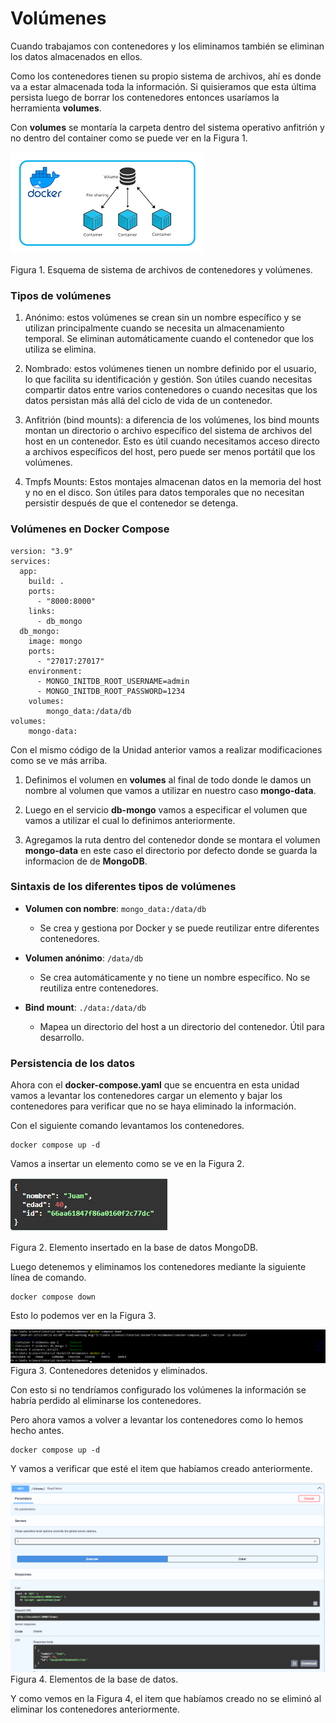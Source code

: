 # Volúmenes

Cuando trabajamos con contenedores y los eliminamos también se eliminan los datos almacenados en ellos. 

Como los contenedores tienen su propio sistema de archivos, ahí es donde va a estar almacenada toda la información. Si quisieramos que esta última persista luego de borrar los contenedores entonces usaríamos la herramienta **volumes**.
 
Con **volumes** se montaría la carpeta dentro del sistema operativo anfitrión y no dentro del container como se puede ver en la Figura 1.

![docker volumes](/img/docker%20volumes.png)

Figura 1. Esquema de sistema de archivos de contenedores y volúmenes.
 
### Tipos de volúmenes

1. Anónimo: estos volúmenes se crean sin un nombre específico y se utilizan principalmente cuando se necesita un almacenamiento temporal. Se eliminan automáticamente cuando el contenedor que los utiliza se elimina.

2. Nombrado: estos volúmenes tienen un nombre definido por el usuario, lo que facilita su identificación y gestión. Son útiles cuando necesitas compartir datos entre varios contenedores o cuando necesitas que los datos persistan más allá del ciclo de vida de un contenedor.

3. Anfitrión (bind mounts): a diferencia de los volúmenes, los bind mounts montan un directorio o archivo específico del sistema de archivos del host en un contenedor. Esto es útil cuando necesitamos acceso directo a archivos específicos del host, pero puede ser menos portátil que los volúmenes.

4. Tmpfs Mounts: Estos montajes almacenan datos en la memoria del host y no en el disco. Son útiles para datos temporales que no necesitan persistir después de que el contenedor se detenga.


### Volúmenes en Docker Compose
```
version: "3.9"
services:
  app:
    build: .
    ports:
      - "8000:8000"
    links:
      - db_mongo
  db_mongo:
    image: mongo
    ports:
      - "27017:27017"
    environment:
      - MONGO_INITDB_ROOT_USERNAME=admin
      - MONGO_INITDB_ROOT_PASSWORD=1234
    volumes:
        mongo_data:/data/db
volumes:
    mongo-data:
```

Con el mismo código de la Unidad anterior vamos a realizar modificaciones como se ve más arriba.

1. Definimos el volumen en **volumes** al final de todo donde le damos un nombre al volumen que vamos a utilizar en nuestro caso **mongo-data**.

2. Luego en el servicio **db-mongo** vamos a especificar el volumen que vamos a utilizar el cual lo definimos anteriormente.

3. Agregamos la ruta dentro del contenedor donde se montara el volumen **mongo-data** en este caso el directorio por defecto donde se guarda la informacion de de **MongoDB**.

### Sintaxis de los diferentes tipos de volúmenes

- **Volumen con nombre**: `mongo_data:/data/db`
  - Se crea y gestiona por Docker y se puede reutilizar entre diferentes contenedores.

- **Volumen anónimo**: `/data/db`
  - Se crea automáticamente y no tiene un nombre específico. No se reutiliza entre contenedores.

- **Bind mount**: `./data:/data/db`
  - Mapea un directorio del host a un directorio del contenedor. Útil para desarrollo.

### Persistencia de los datos

Ahora con el **docker-compose.yaml** que se encuentra en esta unidad vamos a levantar los contenedores cargar un elemento y bajar los contenedores para verificar que no se haya eliminado la información.

Con el siguiente comando levantamos los contenedores.

```
docker compose up -d
```

Vamos a insertar un elemento como se ve en la Figura 2.

![volumen insertar item](/img/volumen%20item%20creado.png)

Figura 2. Elemento insertado en la base de datos MongoDB.

Luego detenemos y eliminamos los contenedores mediante la siguiente línea de comando.

```
docker compose down
```
Esto lo podemos ver en la Figura 3.

![volumenes items](/img/volumenes%20docker%20compose%20down.png)
Figura 3. Contenedores detenidos y eliminados.

Con esto si no tendríamos configurado los volúmenes la información se habría perdido al eliminarse los contenedores. 

Pero ahora vamos a volver a levantar los contenedores como lo hemos hecho antes.

```
docker compose up -d
```

Y vamos a verificar que esté el item que habíamos creado anteriormente.

![volumenes post bajada](/img/volumenes%20post%20bajada.png)
Figura 4. Elementos de la base de datos.

Y como vemos en la Figura 4, el item que habíamos creado no se eliminó al eliminar los contenedores anteriormente.
